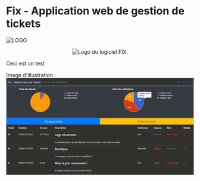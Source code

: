# Fix - Application web de gestion de tickets
![LOGO]()

<p align="center">
  <img src="https://github.com/Nem-developing/Fix/blob/master/favicon.ico?raw=true" width="150" title="Fix's LOGO" alt="Logo du logiciel FIX.">
  <p>Ceci est un test</p>
</p>

Image d'illustration :
![Image d'illustration](https://github.com/Nem-developing/Fix/blob/master/photos/Fix-illustration.JPG?raw=true)
